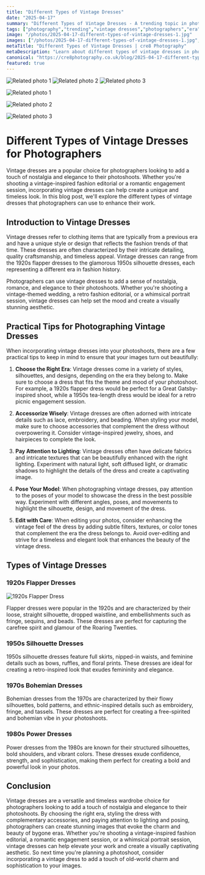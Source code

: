 ```yaml
---
title: "Different Types of Vintage Dresses"
date: "2025-04-17"
summary: "Different Types of Vintage Dresses - A trending topic in photography."
tags: ["photography","trending","vintage dresses","photographers","era","styling","accessories","lighting","poses","1920s flapper dresses","1950s silhouette dresses"]
image: "/photos/2025-04-17-different-types-of-vintage-dresses-1.jpg"
images: ["/photos/2025-04-17-different-types-of-vintage-dresses-1.jpg","/photos/2025-04-17-different-types-of-vintage-dresses-2.jpg","/photos/2025-04-17-different-types-of-vintage-dresses-3.jpg"]
metaTitle: "Different Types of Vintage Dresses | cre8 Photography"
metaDescription: "Learn about different types of vintage dresses in photography with practical tips and insights."
canonical: "https://cre8photography.co.uk/blog/2025-04-17-different-types-of-vintage-dresses"
featured: true
---
```


<!-- Gallery as HTML -->

<div class="grid grid-cols-1 sm:grid-cols-2 md:grid-cols-3 gap-4">
  <img src="/photos/2025-04-17-different-types-of-vintage-dresses-1.jpg" alt="Related photo 1" class="w-full rounded-lg" />
<img src="/photos/2025-04-17-different-types-of-vintage-dresses-2.jpg" alt="Related photo 2" class="w-full rounded-lg" />
<img src="/photos/2025-04-17-different-types-of-vintage-dresses-3.jpg" alt="Related photo 3" class="w-full rounded-lg" />
</div>


<!-- Gallery as Markdown -->
![Related photo 1](/photos/2025-04-17-different-types-of-vintage-dresses-1.jpg)


![Related photo 2](/photos/2025-04-17-different-types-of-vintage-dresses-2.jpg)


![Related photo 3](/photos/2025-04-17-different-types-of-vintage-dresses-3.jpg)



# Different Types of Vintage Dresses for Photographers

Vintage dresses are a popular choice for photographers looking to add a touch of nostalgia and elegance to their photoshoots. Whether you're shooting a vintage-inspired fashion editorial or a romantic engagement session, incorporating vintage dresses can help create a unique and timeless look. In this blog post, we'll explore the different types of vintage dresses that photographers can use to enhance their work.

## Introduction to Vintage Dresses

Vintage dresses refer to clothing items that are typically from a previous era and have a unique style or design that reflects the fashion trends of that time. These dresses are often characterized by their intricate detailing, quality craftsmanship, and timeless appeal. Vintage dresses can range from the 1920s flapper dresses to the glamorous 1950s silhouette dresses, each representing a different era in fashion history.

Photographers can use vintage dresses to add a sense of nostalgia, romance, and elegance to their photoshoots. Whether you're shooting a vintage-themed wedding, a retro fashion editorial, or a whimsical portrait session, vintage dresses can help set the mood and create a visually stunning aesthetic.

## Practical Tips for Photographing Vintage Dresses

When incorporating vintage dresses into your photoshoots, there are a few practical tips to keep in mind to ensure that your images turn out beautifully:

1. **Choose the Right Era**: Vintage dresses come in a variety of styles, silhouettes, and designs, depending on the era they belong to. Make sure to choose a dress that fits the theme and mood of your photoshoot. For example, a 1920s flapper dress would be perfect for a Great Gatsby-inspired shoot, while a 1950s tea-length dress would be ideal for a retro picnic engagement session.

2. **Accessorize Wisely**: Vintage dresses are often adorned with intricate details such as lace, embroidery, and beading. When styling your model, make sure to choose accessories that complement the dress without overpowering it. Consider vintage-inspired jewelry, shoes, and hairpieces to complete the look.

3. **Pay Attention to Lighting**: Vintage dresses often have delicate fabrics and intricate textures that can be beautifully enhanced with the right lighting. Experiment with natural light, soft diffused light, or dramatic shadows to highlight the details of the dress and create a captivating image.

4. **Pose Your Model**: When photographing vintage dresses, pay attention to the poses of your model to showcase the dress in the best possible way. Experiment with different angles, poses, and movements to highlight the silhouette, design, and movement of the dress.

5. **Edit with Care**: When editing your photos, consider enhancing the vintage feel of the dress by adding subtle filters, textures, or color tones that complement the era the dress belongs to. Avoid over-editing and strive for a timeless and elegant look that enhances the beauty of the vintage dress.

## Types of Vintage Dresses

### 1920s Flapper Dresses

![1920s Flapper Dress](/path/to/image)

Flapper dresses were popular in the 1920s and are characterized by their loose, straight silhouette, dropped waistline, and embellishments such as fringe, sequins, and beads. These dresses are perfect for capturing the carefree spirit and glamour of the Roaring Twenties.

### 1950s Silhouette Dresses

1950s silhouette dresses feature full skirts, nipped-in waists, and feminine details such as bows, ruffles, and floral prints. These dresses are ideal for creating a retro-inspired look that exudes femininity and elegance.

### 1970s Bohemian Dresses

Bohemian dresses from the 1970s are characterized by their flowy silhouettes, bold patterns, and ethnic-inspired details such as embroidery, fringe, and tassels. These dresses are perfect for creating a free-spirited and bohemian vibe in your photoshoots.

### 1980s Power Dresses

Power dresses from the 1980s are known for their structured silhouettes, bold shoulders, and vibrant colors. These dresses exude confidence, strength, and sophistication, making them perfect for creating a bold and powerful look in your photos.

## Conclusion

Vintage dresses are a versatile and timeless wardrobe choice for photographers looking to add a touch of nostalgia and elegance to their photoshoots. By choosing the right era, styling the dress with complementary accessories, and paying attention to lighting and posing, photographers can create stunning images that evoke the charm and beauty of bygone eras. Whether you're shooting a vintage-inspired fashion editorial, a romantic engagement session, or a whimsical portrait session, vintage dresses can help elevate your work and create a visually captivating aesthetic. So next time you're planning a photoshoot, consider incorporating a vintage dress to add a touch of old-world charm and sophistication to your images.

